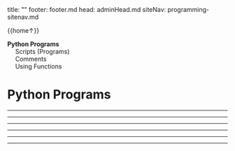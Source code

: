 <frontmatter>
title: ""
footer: footer.md
head: adminHead.md
siteNav: programming-sitenav.md
</frontmatter>

<include src="../../common/header.md" />

<div class="website-content" id="main">
<div id="toc">

{{home↑}}
* [**Python Programs**](#python-programs)
  * [Scripts (Programs)](#scripts-programs)
  * [Comments](#comments)
  * [Using Functions](#using-functions)
  
</div>
<div id="main">

# Python Programs

<include src="../scripts/text.md" /><hr><hr>
<include src="../comments/text.md" /><hr><hr>
<include src="../usingFunctions/text.md" /><hr><hr>

</div>
</div>
